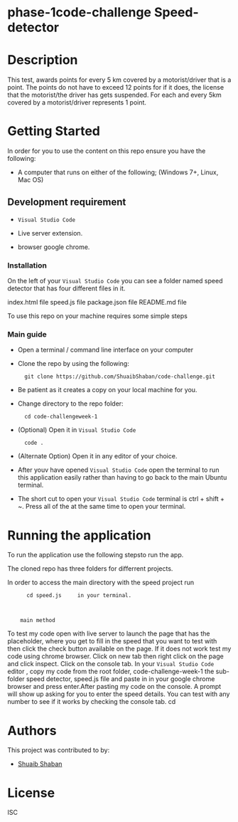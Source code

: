 # phase-1code-challenge Speed-detector

# Description

This test, awards points for every 5 km covered by a motorist/driver that is a point.
The points do not have to exceed 12 points for if it does, the license that the motorist/the driver has gets suspended. For each and every 5km covered by a motorist/driver represents 1 point.



# Getting Started
In order for you to use the content on this repo ensure you have the following:

- A computer that runs on either of the following; (Windows 7+, Linux, Mac OS)

## Development requirement

- ``Visual Studio Code``

- Live server extension.

- browser google chrome.

### Installation

On the left of your ``Visual Studio Code`` you can see a folder named speed detector that has four different files in it.

index.html file
speed.js file
package.json file
README.md file

To use this repo on your machine requires some simple steps

### Main guide

- Open a terminal / command line interface on your computer
- Clone the repo by using the following:

        git clone https://github.com/ShuaibShaban/code-challenge.git

- Be patient as it creates a copy on your local machine for you.
- Change directory to the repo folder:

        cd code-challengeweek-1

- (Optional) Open it in ``Visual Studio Code``

        code .

- (Alternate Option) Open it in any editor of your choice.

- After youv have opened ``Visual Studio Code`` open the terminal to run this application easily rather than having to go back to the main Ubuntu terminal.

- The short cut to open your ``Visual Studio Code`` terminal is ctrl + shift + ~. Press all of the at the same time to open your terminal.


# Running the application

To run the application use the following stepsto run the app.

The cloned repo has three folders for differrent projects. 

In order to access the main directory with the speed project  run  

          cd speed.js     in your terminal.



        main method

 To test my code open with live server to launch the page that has the placeholder, where you get to fill in the speed that you want to test with then click the check button available on the page. If it does not work test my code using chrome browser. Click on new tab then right click on the page and click inspect. Click on the console tab. In your ``Visual Studio Code`` editor , copy my code from the root folder, code-challenge-week-1 the sub-folder speed detector, speed.js file and paste in in your google chrome browser and press enter.After pasting my code on the console.  A prompt will show up asking for you to enter the speed details. You can test with any number to see if it works by checking the console tab.
 cd

# Authors
This project was contributed to by:
- [Shuaib Shaban](https://github.com/ShuaibShaban/)

# License
ISC